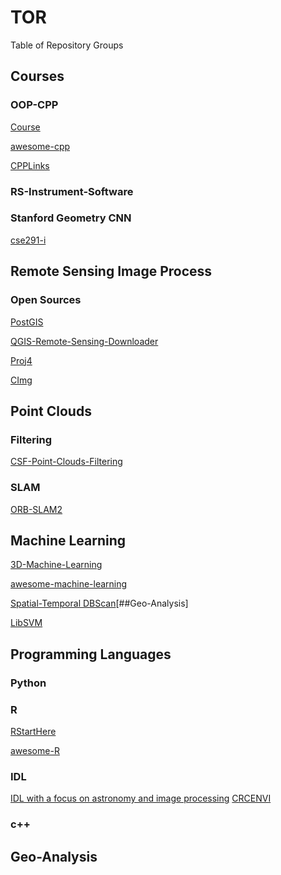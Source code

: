 # TOR
Table of Repository Groups

## Courses
### OOP-CPP
[Course](https://github.com/cugwhp/OOPCPP)

[awesome-cpp](https://github.com/fffaraz/awesome-cpp)

[CPPLinks](https://github.com/MattPD/cpplinks)

### RS-Instrument-Software

### Stanford Geometry CNN
[cse291-i](https://github.com/cse291-i/cse291-i.github.io)

## Remote Sensing Image Process
### Open Sources
[PostGIS](https://github.com/postgis/postgis)

[QGIS-Remote-Sensing-Downloader](https://github.com/NosyParker/QGIS-Remote-Sensing-Downloader)

[Proj4](https://github.com/OSGeo/proj.4)

[CImg](https://github.com/dtschump/CImg)

## Point Clouds
### Filtering
[CSF-Point-Clouds-Filtering](https://github.com/jianboqi/CSF)

### SLAM
[ORB-SLAM2](https://github.com/raulmur/ORB_SLAM2)


## Machine Learning
[3D-Machine-Learning](https://github.com/timzhang642/3D-Machine-Learning)

[awesome-machine-learning](https://github.com/josephmisiti/awesome-machine-learning)

[Spatial-Temporal DBScan](https://github.com/eubr-bigsea/py-st-dbscan)[##Geo-Analysis]

[LibSVM](https://github.com/cjlin1/libsvm)

## Programming Languages
### Python

### R
[RStartHere](https://github.com/rstudio/RStartHere)

[awesome-R](https://github.com/qinwf/awesome-R)

### IDL
[IDL with a focus on astronomy and image processing](https://github.com/danlegend5/DanIDL-Lite)
[CRCENVI](https://github.com/mortcanty/CRCENVI)

### c++

## Geo-Analysis
